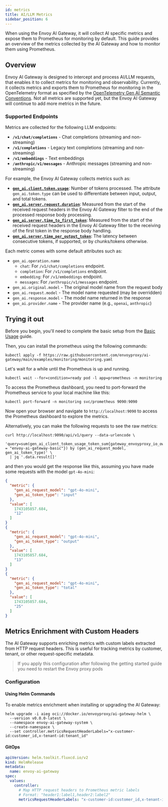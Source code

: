 ```yaml
---
id: metrics
title: AI/LLM Metrics
sidebar_position: 6
---
```


When using the Envoy AI Gateway, it will collect AI specific metrics and expose them to Prometheus for monitoring by default.
This guide provides an overview of the metrics collected by the AI Gateway and how to monitor them using Prometheus.

## Overview

Envoy AI Gateway is designed to intercept and process AI/LLM requests, that enables it to collect metrics for monitoring and observability.
Currently, it collects metrics and exports them to Prometheus for monitoring in the OpenTelemetry format as specified by the [OpenTelemetry Gen AI Semantic Conventions](https://opentelemetry.io/docs/specs/semconv/attributes-registry/gen-ai/).
Not all metrics are supported yet, but the Envoy AI Gateway will continue to add more metrics in the future.

### Supported Endpoints

Metrics are collected for the following LLM endpoints:

- **`/v1/chat/completions`** - Chat completions (streaming and non-streaming)
- **`/v1/completions`** - Legacy text completions (streaming and non-streaming)
- **`/v1/embeddings`** - Text embeddings
- **`/anthropic/v1/messages`** - Anthropic messages (streaming and non-streaming)

For example, the Envoy AI Gateway collects metrics such as:

- [**`gen_ai.client.token.usage`**](https://opentelemetry.io/docs/specs/semconv/gen-ai/gen-ai-metrics/#metric-gen_aiclienttokenusage): Number of tokens processed. The attribute `gen_ai.token.type` can be used to differentiate between input, output, and total tokens.
- [**`gen_ai.server.request.duration`**](https://opentelemetry.io/docs/specs/semconv/gen-ai/gen-ai-metrics/#metric-gen_aiserverrequestduration): Measured from the start of the received request headers in the Envoy AI Gateway filter to the end of the processed response body processing.
- [**`gen_ai.server.time_to_first_token`**](https://opentelemetry.io/docs/specs/semconv/gen-ai/gen-ai-metrics/#metric-gen_aiservertime_to_first_token): Measured from the start of the received request headers in the Envoy AI Gateway filter to the receiving of the first token in the response body handling.
- [**`gen_ai.server.time_per_output_token`**](https://opentelemetry.io/docs/specs/semconv/gen-ai/gen-ai-metrics/#metric-gen_aiservertime_per_output_token): The latency between consecutive tokens, if supported, or by chunks/tokens otherwise.

Each metric comes with some default attributes such as:

- `gen_ai.operation.name`
  - `chat`: For `/v1/chat/completions` endpoint.
  - `completion`: For `/v1/completions` endpoint.
  - `embedding`: For `/v1/embeddings` endpoint.
  - `messages`: For `/anthropic/v1/messages` endpoint.
- `gen_ai.original.model` - The original model name from the request body
- `gen_ai.request.model` - The model name requested (may be overridden)
- `gen_ai.response.model` - The model name returned in the response
- `gen_ai.provider.name` - The provider name (e.g., `openai`, `anthropic`)

## Trying it out

Before you begin, you'll need to complete the basic setup from the [Basic Usage](/docs/getting-started/basic-usage) guide.

Then, you can install the prometheus using the following commands:

```shell
kubectl apply -f https://raw.githubusercontent.com/envoyproxy/ai-gateway/main/examples/monitoring/monitoring.yaml
```

Let's wait for a while until the Prometheus is up and running.

```shell
kubectl wait --for=condition=ready pod -l app=prometheus -n monitoring
```

To access the Prometheus dashboard, you need to port-forward the Prometheus service to your local machine like this:

```shell
kubectl port-forward -n monitoring svc/prometheus 9090:9090
```

Now open your browser and navigate to `http://localhost:9090` to access the Prometheus dashboard to explore the metrics.

Alternatively, you can make the following requests to see the raw metrics:

```shell
curl http://localhost:9090/api/v1/query --data-urlencode \
  'query=sum(gen_ai_client_token_usage_token_sum{gateway_envoyproxy_io_owning_gateway_name = "envoy-ai-gateway-basic"}) by (gen_ai_request_model, gen_ai_token_type)' \
  | jq '.data.result[]'
```

and then you would get the response like this, assuming you have made some requests with the model `gpt-4o-mini`:

```json lines
{
  "metric": {
    "gen_ai_request_model": "gpt-4o-mini",
    "gen_ai_token_type": "input"
  },
  "value": [
    1743105857.684,
    "12"
  ]
}
{
  "metric": {
    "gen_ai_request_model": "gpt-4o-mini",
    "gen_ai_token_type": "output"
  },
  "value": [
    1743105857.684,
    "13"
  ]
}
{
  "metric": {
    "gen_ai_request_model": "gpt-4o-mini",
    "gen_ai_token_type": "total"
  },
  "value": [
    1743105857.684,
    "25"
  ]
}
```

## Metrics Enrichment with Custom Headers

The AI Gateway supports enriching metrics with custom labels extracted from HTTP request headers. This is useful for tracking metrics by customer, tenant, or other request-specific metadata.

> If you apply this configuration after following the getting started guide you need to restart the Envoy proxy pods

### Configuration

#### Using Helm Commands

To enable metrics enrichment when installing or upgrading the AI Gateway:

```shell
helm upgrade -i aieg oci://docker.io/envoyproxy/ai-gateway-helm \
  --version v0.0.0-latest \
  --namespace envoy-ai-gateway-system \
  --create-namespace \
  --set controller.metricsRequestHeaderLabels="x-customer-id:customer_id,x-tenant-id:tenant_id"
```

#### GitOps

```YAML
apiVersion: helm.toolkit.fluxcd.io/v2
kind: HelmRelease
metadata:
  name: envoy-ai-gateway
spec:
  values:
    controller:
      # Map HTTP request headers to Prometheus metric labels
      # Format: "header1:label1,header2:label2"
      metricsRequestHeaderLabels: "x-customer-id:customer_id,x-tenant-id:tenant_id"
```
